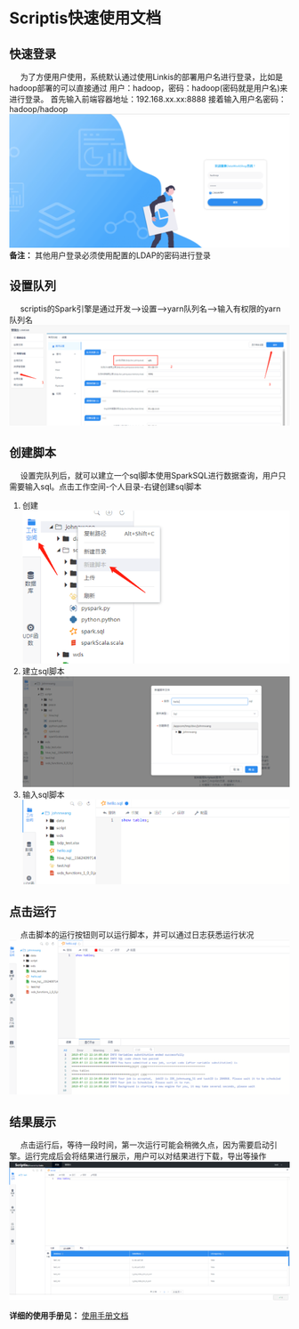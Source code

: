 Scriptis快速使用文档
============

## 快速登录
&nbsp;&nbsp;&nbsp;&nbsp;&nbsp;为了方便用户使用，系统默认通过使用Linkis的部署用户名进行登录，比如是hadoop部署的可以直接通过 用户：hadoop，密码：hadoop(密码就是用户名)来进行登录。
首先输入前端容器地址：192.168.xx.xx:8888 接着输入用户名密码：hadoop/hadoop
![01](../images/ch3/01.png)
__备注：__ 其他用户登录必须使用配置的LDAP的密码进行登录

## 设置队列
&nbsp;&nbsp;&nbsp;&nbsp;&nbsp;scriptis的Spark引擎是通过开发-->设置-->yarn队列名-->输入有权限的yarn 队列名
![02](../images/ch3/02.png)

## 创建脚本
&nbsp;&nbsp;&nbsp;&nbsp;&nbsp;设置完队列后，就可以建立一个sql脚本使用SparkSQL进行数据查询，用户只需要输入sql。点击工作空间-个人目录-右键创建sql脚本

1. 创建
![03](../images/ch3/03.png)
2. 建立sql脚本
![04](../images/ch3/04.png)
3. 输入sql脚本
![05](../images/ch3/05.png)

## 点击运行
&nbsp;&nbsp;&nbsp;&nbsp;&nbsp;点击脚本的运行按钮则可以运行脚本，并可以通过日志获悉运行状况
![01](../images/ch3/06.png)

## 结果展示
&nbsp;&nbsp;&nbsp;&nbsp;&nbsp;点击运行后，等待一段时间，第一次运行可能会稍微久点，因为需要启动引擎。运行完成后会将结果进行展示，用户可以对结果进行下载，导出等操作
![01](../images/ch3/07.png)

__详细的使用手册见：__ [使用手册文档](../ch4/Scriptis使用手册.md)

